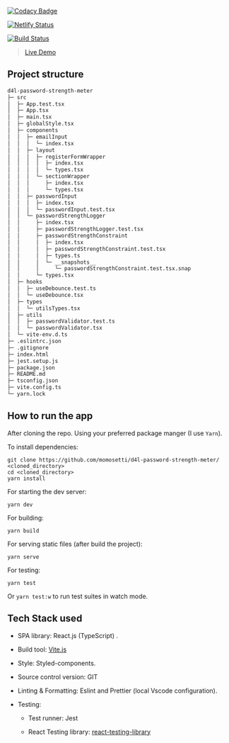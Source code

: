 [![Codacy Badge](https://app.codacy.com/project/badge/Grade/114804fdcf5c45f5befb20d0442a01e2)](https://www.codacy.com/gh/momosetti/d4l-password-strength-meter/dashboard?utm_source=github.com&utm_medium=referral&utm_content=momosetti/d4l-password-strength-meter&utm_campaign=Badge_Grade)

[![Netlify Status](https://api.netlify.com/api/v1/badges/2ae33063-1eea-47c8-9ec1-ee1179e658b9/deploy-status)](https://app.netlify.com/sites/d4l-psm/deploys)

[![Build Status](https://app.travis-ci.com/momosetti/d4l-password-strength-meter.svg?branch=master)](https://app.travis-ci.com/momosetti/d4l-password-strength-meter)

> [Live Demo](https://d4l-psm.netlify.app)

## Project structure

```bash
d4l-password-strength-meter
├─ src
│  ├─ App.test.tsx
│  ├─ App.tsx
│  ├─ main.tsx
│  ├─ globalStyle.tsx
│  ├─ components
│  │  ├─ emailInput
│  │  │  └─ index.tsx
│  │  ├─ layout
│  │  │  ├─ registerFormWrapper
│  │  │  │  ├─ index.tsx
│  │  │  │  └─ types.tsx
│  │  │  └─ sectionWrapper
│  │  │     ├─ index.tsx
│  │  │     └─ types.tsx
│  │  ├─ passwordInput
│  │  │  ├─ index.tsx
│  │  │  └─ passwordInput.test.tsx
│  │  └─ passwordStrengthLogger
│  │     ├─ index.tsx
│  │     ├─ passwordStrengthLogger.test.tsx
│  │     ├─ passwordStrengthConstraint
│  │     │  ├─ index.tsx
│  │     │  ├─ passwordStrengthConstraint.test.tsx
│  │     │  ├─ types.ts
│  │     │  └─ __snapshots__
│  │     │     └─ passwordStrengthConstraint.test.tsx.snap
│  │     └─ types.tsx
│  ├─ hooks
│  │  ├─ useDebounce.test.ts
│  │  └─ useDebounce.tsx
│  ├─ types
│  │  └─ utilsTypes.tsx
│  ├─ utils
│  │  ├─ passwordValidator.test.ts
│  │  └─ passwordValidator.tsx
│  └─ vite-env.d.ts
├─ .eslintrc.json
├─ .gitignore
├─ index.html
├─ jest.setup.js
├─ package.json
├─ README.md
├─ tsconfig.json
├─ vite.config.ts
└─ yarn.lock

```

## How to run the app

After cloning the repo. Using your preferred package manger (I use `Yarn`).

To install dependencies:

    git clone https://github.com/momosetti/d4l-password-strength-meter/ <cloned_directory>
    cd <cloned_directory>
    yarn install

For starting the dev server:

    yarn dev

For building:

    yarn build

For serving static files (after build the project):

    yarn serve

For testing:

    yarn test

Or `yarn test:w` to run test suites in watch mode.

## Tech Stack used

- SPA library: React.js (TypeScript) .

- Build tool: [Vite.js](https://vitejs.dev/)

- Style: Styled-components.

- Source control version: GIT

- Linting & Formatting: Eslint and Prettier (local Vscode configuration).

- Testing:

  - Test runner: Jest

  - React Testing library: [react-testing-library](https://testing-library.com/)
